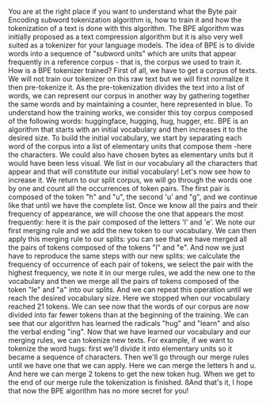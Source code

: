 You are at the right place if you want to understand what the Byte pair Encoding subword tokenization algorithm is, how to train it and how the tokenization of a text is done with this algorithm. The BPE algorithm was initially proposed as a text compression algorithm but it is also very well suited as a tokenizer for your language models. The idea of BPE is to divide words into a sequence of "subword units" which are units that appear frequently in a reference corpus - that is, the corpus we used to train it. How is a BPE tokenizer trained? First of all, we have to get a corpus of texts. We will not train our tokenizer on this raw text but we will first normalize it then pre-tokenize it. As the pre-tokenization divides the text into a list of words, we can represent our corpus in another way by gathering together the same words and by maintaining a counter, here represented in blue. To understand how the training works, we consider this toy corpus composed of the following words: huggingface, hugging, hug, hugger, etc. BPE is an algorithm that starts with an initial vocabulary and then increases it to the desired size. To build the initial vocabulary, we start by separating each word of the corpus into a list of elementary units that compose them -here the characters. We could also have chosen bytes as elementary units but it would have been less visual. We list in our vocabulary all the characters that appear and that will constitute our initial vocabulary! Let's now see how to increase it. We return to our split corpus, we will go through the words one by one and count all the occurrences of token pairs. The first pair is composed of the token "h" and "u", the second 'u' and "g", and we continue like that until we have the complete list. Once we know all the pairs and their frequency of appearance, we will choose the one that appears the most frequently: here it is the pair composed of the letters 'l' and 'e'. We note our first merging rule and we add the new token to our vocabulary. We can then apply this merging rule to our splits: you can see that we have merged all the pairs of tokens composed of the tokens "l" and "e". And now we just have to reproduce the same steps with our new splits: we calculate the frequency of occurrence of each pair of tokens, we select the pair with the highest frequency, we note it in our merge rules, we add the new one to the vocabulary and then we merge all the pairs of tokens composed of the token "le" and "a" into our splits. And we can repeat this operation until we reach the desired vocabulary size. Here we stopped when our vocabulary reached 21 tokens. We can see now that the words of our corpus are now divided into far fewer tokens than at the beginning of the training. We can see that our algorithm has learned the radicals "hug" and "learn" and also the verbal ending "ing". Now that we have learned our vocabulary and our merging rules, we can tokenize new texts. For example, if we want to tokenize the word hugs: first we'll divide it into elementary units so it became a sequence of characters. Then we'll go through our merge rules until we have one that we can apply. Here we can merge the letters h and u. And here we can merge 2 tokens to get the new token hug. When we get to the end of our merge rule the tokenization is finished. ßAnd that's it, I hope that now the BPE algorithm has no more secret for you!